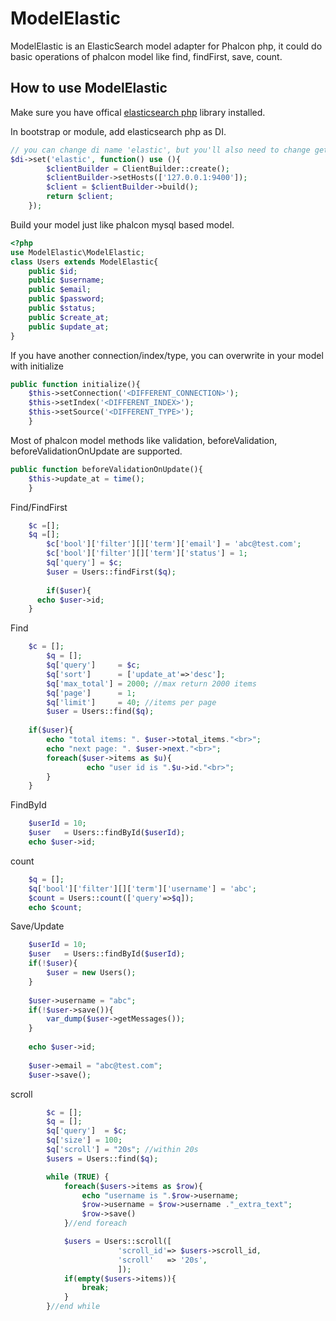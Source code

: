 # ModelElastic
ModelElastic is an ElasticSearch model adapter for Phalcon php, it could do basic operations of phalcon model like find, findFirst, save, count.

## How to use ModelElastic ##
Make sure you have offical [elasticsearch php](https://github.com/elastic/elasticsearch-php) library installed.

In bootstrap or module, add elasticsearch php as DI.

```php
// you can change di name 'elastic', but you'll also need to change getConnection in ModelElastic.php
$di->set('elastic', function() use (){
        $clientBuilder = ClientBuilder::create();
        $clientBuilder->setHosts(['127.0.0.1:9400']); 
        $client = $clientBuilder->build();
        return $client;
	});
```

Build your model just like phalcon mysql based model.

```php
<?php
use ModelElastic\ModelElastic;
class Users extends ModelElastic{
	public $id;
	public $username;
	public $email;
	public $password;
	public $status;
	public $create_at;
	public $update_at;
}

```

If you have another connection/index/type, you can overwrite in your model with initialize

```php
public function initialize(){
	$this->setConnection('<DIFFERENT_CONNECTION>');
	$this->setIndex('<DIFFERENT_INDEX>');
	$this->setSource('<DIFFERENT_TYPE>');
    }
```

Most of phalcon model methods like validation, beforeValidation, beforeValidationOnUpdate are supported.

```php
public function beforeValidationOnUpdate(){
	$this->update_at = time();
	}
```

Find/FindFirst
```php
	$c =[];
	$q =[];
        $c['bool']['filter'][]['term']['email'] = 'abc@test.com';
        $c['bool']['filter'][]['term']['status'] = 1;
        $q['query'] = $c;
        $user = Users::findFirst($q);
        
        if($user){
	  echo $user->id;
	}
```

Find

```php
	$c = [];
        $q = [];
        $q['query']     = $c;
        $q['sort']      = ['update_at'=>'desc'];
        $q['max_total'] = 2000; //max return 2000 items
        $q['page']      = 1;
        $q['limit']     = 40; //items per page
        $user = Users::find($q);
	
	if($user){
		echo "total items: ". $user->total_items."<br>";
		echo "next page: ". $user->next."<br>";
		foreach($user->items as $u){
		         echo "user id is ".$u->id."<br>";
		}
	}

```

FindById

```php
	$userId = 10;
	$user   = Users::findById($userId);
	echo $user->id;
```
count

```php
	$q = [];
	$q['bool']['filter'][]['term']['username'] = 'abc';
	$count = Users::count(['query'=>$q]);
	echo $count;

```


Save/Update

```php
	$userId = 10;
	$user   = Users::findById($userId);
	if(!$user){
		$user = new Users();
	}
	
	$user->username = "abc";
	if(!$user->save()){
		var_dump($user->getMessages());
	}
	
	echo $user->id;
	
	$user->email = "abc@test.com";
	$user->save();
```

scroll

```php
        $c = [];
        $q = [];
        $q['query']  = $c;
        $q['size'] = 100; 
        $q['scroll'] = "20s"; //within 20s
        $users = Users::find($q);

        while (TRUE) {
            foreach($users->items as $row){
                echo "username is ".$row->username;
                $row->username = $row->username ."_extra_text";  
                $row->save() 
            }//end foreach

            $users = Users::scroll([
                        'scroll_id'=> $users->scroll_id,
                        'scroll'   => '20s',
                        ]);
            if(empty($users->items)){
                break;
            }
        }//end while
```
                



